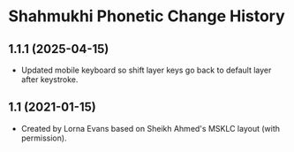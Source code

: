 Shahmukhi Phonetic Change History
====================

1.1.1 (2025-04-15)
----------------
* Updated mobile keyboard so shift layer keys go back to default layer after keystroke.

1.1 (2021-01-15)
----------------
* Created by Lorna Evans based on Sheikh Ahmed's MSKLC layout (with permission).
